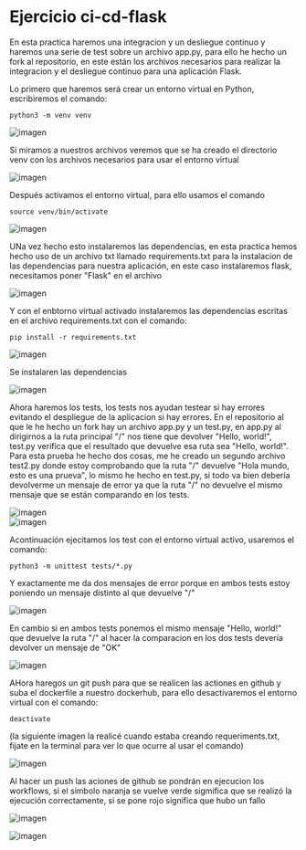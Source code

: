 # Ejercicio ci-cd-flask

En esta practica haremos una integracion y un desliegue continuo y haremos una serie de test sobre un archivo app.py, para ello he hecho un fork al repositorio, en este están los archivos necesarios para realizar la integracion y el desliegue continuo para una aplicación Flask.

Lo primero que haremos será crear un entorno virtual en Python, escribiremos el comando: 

```
python3 -m venv venv
```

![imagen](./img/1.png)

Si miramos a nuestros archivos veremos que se ha creado el directorio venv con los archivos necesarios para usar el entorno virtual 

![imagen](./img/2.png)

Después activamos el entorno virtual, para ello usamos el comando

```
source venv/bin/activate
```

![imagen](./img/3.png)

UNa vez hecho esto instalaremos las dependencias, en esta practica hemos hecho uso de un archivo txt llamado requirements.txt para la instalacion de las dependencias para nuestra aplicación, en este caso instalaremos flask, necesitamos poner "Flask" en el archivo  

![imagen](./img/4.png)

Y con el enbtorno virtual activado instalaremos las dependencias escritas en el archivo requirements.txt con el comando:  

```
pip install -r requirements.txt
```

![imagen](./img/5.png)    

Se instalaren las dependencias  

![imagen](./img/6.png)  

Ahora haremos los tests, los tests nos ayudan testear si hay errores evitando el despliegue de la aplicacion si hay errores. En el repositorio al que le he hecho un fork hay un archivo app.py y un test.py, en app.py al dirigirnos a la ruta principal "/" nos tiene que devolver "Hello, world!", test.py verifica que el resultado que devuelve esa ruta sea "Hello, world!". 
Para esta prueba he hecho dos cosas, me he creado un segundo archivo test2.py donde estoy comprobando que la ruta "/" devuelve "Hola mundo, esto es una prueva", lo mismo he hecho en test.py, si todo va bien debería devolverme un mensaje de error ya que la ruta "/" no devuelve el mismo mensaje que se están comparando en los tests.

![imagen](./img/8.png)  
![imagen](./img/9.png)  

Acontinuación ejecitamos los test con el entorno virtual activo, usaremos el comando:  

```
python3 -m unittest tests/*.py
```
Y exactamente me da dos mensajes de error porque en ambos tests estoy poniendo un mensaje distinto al que devuelve "/" 


![imagen](./img/10.png)  

En cambio si en ambos tests ponemos el mismo mensaje "Hello, world!" que devuelve la ruta "/" al hacer la comparacion en los dos tests devería devolver un mensaje de "OK"  

![imagen](./img/12.png)  

AHora haregos un git push para que se realicen las actiones en github y suba el dockerfile a nuestro dockerhub, para ello desactivaremos el entorno virtual con el comando:   

```
deactivate
```
(la siguiente imagen la realicé cuando estaba creando requeriments.txt, fijate en la terminal para ver lo que ocurre al usar el comando)

![imagen](./img/7.png)  

Al hacer un push las aciones de github se pondrán en ejecucion los workflows, si el simbolo naranja se vuelve verde sigmifica que se realizó la ejecución correctamente, si se pone rojo significa que hubo un fallo  


![imagen](./img/13.png)  

![imagen](./img/14.png)  

